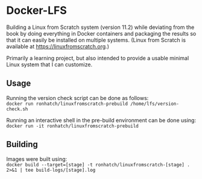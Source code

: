 # Docker-LFS

Building a Linux from Scratch system (version 11.2) while deviating from the book by doing everything in Docker containers and packaging the results so that it can easily be installed on multiple systems. (Linux from Scratch is available at https://linuxfromscratch.org.)

Primarily a learning project, but also intended to provide a usable minimal Linux system that I can customize.

## Usage

Running the version check script can be done as follows:  
`docker run ronhatch/linuxfromscratch-prebuild /home/lfs/version-check.sh`

Running an interactive shell in the pre-build environment can be done using:  
`docker run -it ronhatch/linuxfromscratch-prebuild`

## Building

Images were built using:  
`docker build --target=[stage] -t ronhatch/linuxfromscratch-[stage] . 2>&1 | tee build-logs/[stage].log`
